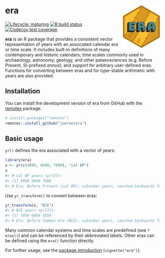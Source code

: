 
<!-- README.md is generated from README.Rmd. Please edit that file -->

# era <a href='https://era.joeroe.io'><img src='man/figures/logo.svg' align="right" height="139" /></a>

<!-- badges: start -->

[![Lifecycle:
maturing](https://img.shields.io/badge/lifecycle-maturing-blue.svg)](https://www.tidyverse.org/lifecycle/#maturing)
[![R build
status](https://github.com/joeroe/era/workflows/R-CMD-check/badge.svg)](https://github.com/joeroe/era/actions)
[![Codecov test
coverage](https://codecov.io/gh/joeroe/era/branch/master/graph/badge.svg)](https://codecov.io/gh/joeroe/era?branch=master)
<!-- badges: end -->

**era** is an R package that provides a consistent vector representation
of years with an associated calendar era or time scale. It includes
built-in definitions of many contemporary and historic calendars; time
scales commonly used in archaeology, astronomy, geology, and other
palaeosciences (e.g. Before Present, SI-prefixed *annus*); and support
for arbitrary user-defined eras. Functions for converting between eras
and for type-stable arithmetic with years are also provided.

## Installation

You can install the development version of era from GitHub with the
[remotes](https://remotes.r-lib.org/) package.

``` r
# install.packages("remotes")
remotes::install_github("joeroe/era")
```

## Basic usage

`yr()` defines the era associated with a vector of years:

``` r
library(era)
x <- yr(c(9000, 8000, 7000), "cal BP")
x
#> # cal BP years <yr[3]>:
#> [1] 9000 8000 7000
#> # Era: Before Present (cal BP): calendar years, counted backwards from 1950
```

Use `yr_transform()` to convert between eras:

``` r
yr_transform(x, "BCE")
#> # BCE years <yr[3]>:
#> [1] 7050 6050 5050
#> # Era: Before Common Era (BCE): calendar years, counted backwards from 0
```

Many common calendar systems and time scales are predefined (see
`?eras()`) and can be referenced by their abbreviated labels. Other eras
can be defined using the `era()` function directly.

For further usage, see the [package
introduction](https://era.joeroe.io/articles/era.html)
(`vignette("era")`).
